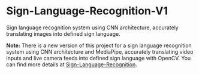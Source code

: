 # Sign-Language-Recognition-V1
Sign language recognition system using CNN architecture, accurately translating images into defined sign language.

**Note:** There is a new version of this project for a sign language recognition system using CNN architecture and MediaPipe, accurately translating video inputs and live camera feeds into defined sign language with OpenCV. You can find more details at [Sign-Language-Recognition](https://github.com/talfig/Sign-Language-Recognition).

